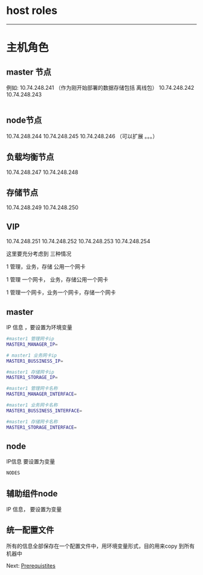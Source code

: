 # host roles

---

# 主机角色

## master 节点

例如:  10.74.248.241  （作为刚开始部署的数据存储包括 离线包）   10.74.248.242     10.74.248.243

```

```

## node节点

10.74.248.244      10.74.248.245    10.74.248.246  （可以扩展 。。。）

## 负载均衡节点

10.74.248.247    10.74.248.248

## 存储节点

10.74.248.249   10.74.248.250

## VIP

10.74.248.251   10.74.248.252   10.74.248.253  10.74.248.254

这里要充分考虑到 三种情况

1  管理，业务，存储 公用一个网卡

1 管理 一个网卡， 业务，存储公用一个网卡

1 管理一个网卡，业务一个网卡，存储一个网卡

## master

IP 信息 ，要设置为环境变量

```bash
#master1 管理网卡ip
MASTER1_MANAGER_IP=

# master1 业务网卡ip
MASTER1_BUSSINESS_IP=

#master1 存储网卡ip
MASTER1_STORAGE_IP=

#master1 管理网卡名称
MASTER1_MANAGER_INTERFACE=

#master1 业务网卡名称
MASTER1_BUSSINESS_INTERFACE=

#master1 存储网卡名称
MASTER1_STORAGE_INTERFACE=
```

## node

IP信息 要设置为变量

```bash
NODES
```

## 辅助组件node

IP 信息， 要设置为变量

## 统一配置文件

所有的信息全部保存在一个配置文件中，用环境变量形式，目的用来copy 到所有机器中

Next:  [Prerequistites](https://legacy.gitbook.com/book/jiulongzaitian/caas/edit#)

